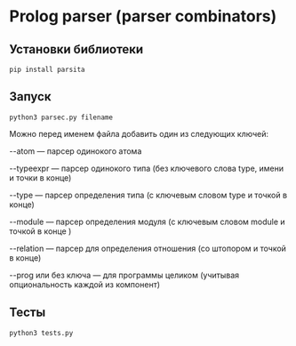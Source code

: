 # Prolog parser (parser combinators)
## Установки библиотеки
```
pip install parsita
```
## Запуск
```
python3 parsec.py filename
```
Можно перед именем файла добавить один из следующих ключей:

 --atom — парсер одинокого атома 
 
 --typeexpr — парсер одинокого типа (без ключевого слова type, имени и точки в конце)
 
 --type — парсер определения типа (с ключевым словом type и точкой в конце)
 
 --module — парсер определения модуля (с ключевым словом module и точкой в конце )
 
 --relation — парсер для определения отношения (со штопором и точкой в конце)
 
 --prog или без ключа — для программы целиком (учитывая опциональность каждой из компонент)

## Тесты
```
python3 tests.py
```
